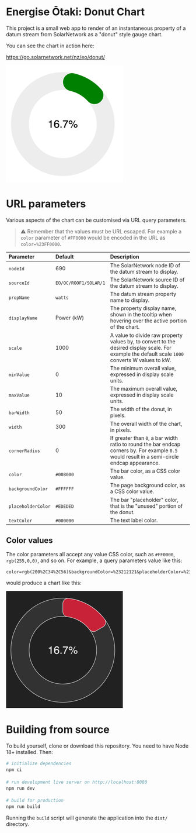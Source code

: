 # Energise Ōtaki: Donut Chart

This project is a small web app to render of an instantaneous property of a datum stream from SolarNetwork as a "donut" style gauge chart.

You can see the chart in action here:

<https://go.solarnetwork.net/nz/eo/donut/>

<img alt="Screenshot of the Energise Ōtaki Donut Chart app" src="docs/eo-donut-screenshot@2x.png" width="320">

# URL parameters

Various aspects of the chart can be customised via URL query parameters.

> :warning: Remember that the values must be URL escaped. For example a `color` parameter of
> `#FF0000` would be encoded in the URL as `color=%23FF0000`.

| Parameter          | Default               | Description                                                                                                                                      |
| :----------------- | :-------------------- | :----------------------------------------------------------------------------------------------------------------------------------------------- |
| `nodeId`           | 690                   | The SolarNetwork node ID of the datum stream to display.                                                                                         |
| `sourceId`         | `EO/OC/ROOF1/SOLAR/1` | The SolarNetwork source ID of the datum stream to display.                                                                                       |
| `propName`         | `watts`               | The datum stream property name to display.                                                                                                       |
| `displayName`      | Power (kW)            | The property display name, shown in the tooltip when hovering over the active portion of the chart.                                              |
| `scale`            | 1000                  | A value to divide raw property values by, to convert to the desired display scale. For example the default scale `1000` converts W values to kW. |
| `minValue`         | 0                     | The minimum overall value, expressed in display scale units.                                                                                     |
| `maxValue`         | 10                    | The maximum overall value, expressed in display scale units.                                                                                     |
| `barWidth`         | 50                    | The width of the donut, in pixels.                                                                                                               |
| `width`            | 300                   | The overall width of the chart, in pixels.                                                                                                       |
| `cornerRadius`     | 0                     | If greater than `0`, a bar width ratio to round the bar endcap corners by. For example `0.5` would result in a semi-circle endcap appearance.    |
| `color`            | `#008000`             | The bar color, as a CSS color value.                                                                                                             |
| `backgroundColor`  | `#FFFFFF`             | The page background color, as a CSS color value.                                                                                                 |
| `placeholderColor` | `#EDEDED`             | The bar "placeholder" color, that is the "unused" portion of the donut.                                                                          |
| `textColor`        | `#000000`             | The text label color.                                                                                                                            |

## Color values

The color parameters all accept any value CSS color, such as `#FF0000`, `rgb(255,0,0)`, and so on. For example, a query parameters value like this:

```
color=rgb(200%2C34%2C56)&backgroundColor=%23212121&placeholderColor=%23323232&cornerRadius=0.1&textColor=%23ededed
```

would produce a chart like this:

<img alt="Screenshot of the Energise Ōtaki Donut Chart app with customised colours" src="docs/eo-donut-screenshot-cust@2x.png" width="320">

# Building from source

To build yourself, clone or download this repository. You need to have Node 18+ installed. Then:

```sh
# initialize dependencies
npm ci

# run development live server on http://localhost:8080
npm run dev

# build for production
npm run build
```

Running the `build` script will generate the application into the `dist/` directory.

[billboard]: https://naver.github.io/billboard.js/
